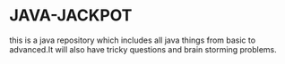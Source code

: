 # JAVA-JACKPOT
this is a java repository which includes all java things from basic to advanced.It will also have tricky questions and brain storming problems.

